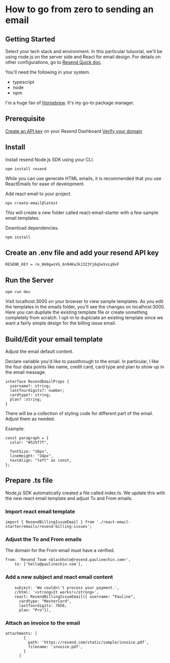 # How to go from zero to sending an email

## Getting Started 

Select your tech stack and environment. In this particular tutuorial, we'll be using node.js on the server side and React for email design. For details on other configurations, go to [Resend Quick doc](https://resend.com/docs/introduction).   

You'll need the following in your system.  

- typescript 
- node 
- npm 

I'm a huge fan of [Homebrew](https://brew.sh/). It's my go-to package manager. 

## Prerequisite

[Create an API key](https://resend.com/api-keys) on your Resend Dashboard
[Verify your domain](https://resend.com/domains)

## Install
Install resend Node.js SDK using your CLI. 

```
npm install resend
```

While you can use generate HTML emails, it is recommended that you use ReactEmails for ease of development. 

Add react email to your project. 
```
npx create-email@latest
```

This will create a new folder called react-email-starter with a few sample email templates. 

Download dependencies.
```
npm install
```

## Create an .env file and add your resend API key
``` 
RESEND_KEY = re_8m9gwsVG_6n94KaJkJ323Yj6qSeVvLq9xF
```

## Run the Server

```
npm run dev
```

Visit localhost:3000 on your browser to view sample templates. As you edit the templates in the emails folder, you'll see the changes on localhost:3000. Here you can dupliate the existing template file or create something completely from scratch. I opt-in to duplciate an existing template since we want a fairly simple design for the billing issue email. 

## Build/Edit your email template

Adjust the email default content. 

Declare variable you'd like to passthrough to the email. In particular, I like the four data points like name, credit card, card type and plan to show up in the email message. 

```
interface ResendEmailProps {
  username?: string;
  lastfourdigits?: number;
  cardtype?: string;
  plan? :string;
}
```

There will be a collection of styling code for different part of the email. Adjust them as needed. 

Example: 
```
const paragraph = {
  color: "#525f7f",

  fontSize: "16px",
  lineHeight: "24px",
  textAlign: "left" as const,
};
```

## Prepare .ts file 
Node,js SDK automatically created a file called index.ts. We update this with the new react email template and adjust To and From emails. 

### Import react email template 
```
import { ResendBillingIssueEmail } from './react-email-starter/emails/resend-billing-issues';
```

### Adjust the To and From emails
The domain for the From email must have a verified. 
```
from: 'Resend Team <blackhole@resend.paulinechin.com>',
    to: ['hello@paulinechin.com'],
```

### Add a new subject and react email content
```
    subject: 'We couldn\'t process your payment.',
    //html: '<strong>It works!</strong>',
    react: ResendBillingIssueEmail({ username: "Pauline",
      cardtype: "MasterCard",
      lastfourdigits: 7656,
      plan: "Pro"}),
```


### Attach an invoice to the email 

```    
attachments: [
        {
          path: 'https://resend.com/static/sample/invoice.pdf',
          filename: 'invoice.pdf',
        }
      ]
```